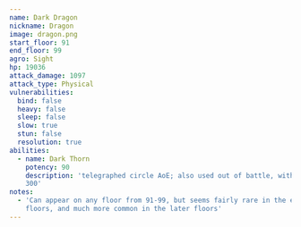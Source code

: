 ```yaml
---
name: Dark Dragon
nickname: Dragon
image: dragon.png
start_floor: 91
end_floor: 99
agro: Sight
hp: 19036
attack_damage: 1097
attack_type: Physical
vulnerabilities:
  bind: false
  heavy: false
  sleep: false
  slow: true
  stun: false
  resolution: true
abilities:
  - name: Dark Thorn
    potency: 90
    description: 'telegraphed circle AoE; also used out of battle, with potency
    300'
notes:
  - 'Can appear on any floor from 91-99, but seems fairly rare in the earlier
    floors, and much more common in the later floors'
---
```

